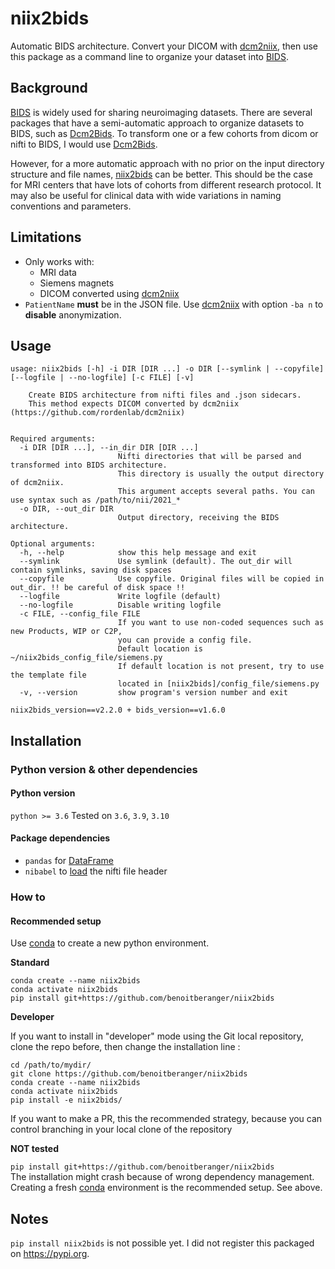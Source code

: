 # niix2bids

Automatic BIDS architecture. Convert your DICOM with [dcm2niix](https://github.com/rordenlab/dcm2niix), 
then use this package as a command line to organize your dataset into [BIDS](https://bids.neuroimaging.io/).


## Background

[BIDS](https://bids.neuroimaging.io/) is widely used for sharing neuroimaging datasets.
There are several packages that have a semi-automatic approach to organize datasets to BIDS, such as [Dcm2Bids](https://github.com/UNFmontreal/Dcm2Bids).
To transform one or a few cohorts from dicom or nifti to BIDS, I would use [Dcm2Bids](https://github.com/UNFmontreal/Dcm2Bids).

However, for a more automatic approach with no prior on the input directory structure and file names,
[niix2bids](https://github.com/benoitberanger/niix2bids) can be better.
This should be the case for MRI centers that have lots of cohorts from different research protocol.
It may also be useful for clinical data with wide variations in naming conventions and parameters.


## Limitations

- Only works with:
  - MRI data
  - Siemens magnets
  - DICOM converted using [dcm2niix](https://github.com/rordenlab/dcm2niix)
- `PatientName` **must** be in the JSON file. Use [dcm2niix](https://github.com/rordenlab/dcm2niix) with option `-ba n` to **disable** anonymization.


## Usage
```
usage: niix2bids [-h] -i DIR [DIR ...] -o DIR [--symlink | --copyfile] [--logfile | --no-logfile] [-c FILE] [-v]

    Create BIDS architecture from nifti files and .json sidecars.
    This method expects DICOM converted by dcm2niix (https://github.com/rordenlab/dcm2niix)
    

Required arguments:
  -i DIR [DIR ...], --in_dir DIR [DIR ...]
                        Nifti directories that will be parsed and transformed into BIDS architecture.
                        This directory is usually the output directory of dcm2niix.
                        This argument accepts several paths. You can use syntax such as /path/to/nii/2021_*
  -o DIR, --out_dir DIR
                        Output directory, receiving the BIDS architecture.

Optional arguments:
  -h, --help            show this help message and exit
  --symlink             Use symlink (default). The out_dir will contain symlinks, saving disk spaces
  --copyfile            Use copyfile. Original files will be copied in out_dir. !! be careful of disk space !!
  --logfile             Write logfile (default)
  --no-logfile          Disable writing logfile
  -c FILE, --config_file FILE
                        If you want to use non-coded sequences such as new Products, WIP or C2P,
                        you can provide a config file.
                        Default location is ~/niix2bids_config_file/siemens.py
                        If default location is not present, try to use the template file 
                        located in [niix2bids]/config_file/siemens.py
  -v, --version         show program's version number and exit

niix2bids_version==v2.2.0 + bids_version==v1.6.0
```


## Installation

### Python version & other dependencies 

#### Python version

`python >= 3.6` Tested on `3.6`, `3.9`, `3.10`

#### Package dependencies
- `pandas` for [DataFrame](https://pandas.pydata.org/docs/reference/api/pandas.DataFrame.html)
- `nibabel` to [load](https://nipy.org/nibabel/gettingstarted.html) the nifti file header


### How to

#### Recommended setup

Use [conda](https://docs.conda.io/en/latest/miniconda.html) to create a new python environment.

**Standard**

```
conda create --name niix2bids
conda activate niix2bids
pip install git+https://github.com/benoitberanger/niix2bids
```

**Developer**

If you want to install in "developer" mode using the Git local repository, clone the repo before, then change the installation line :

```
cd /path/to/mydir/
git clone https://github.com/benoitberanger/niix2bids
conda create --name niix2bids
conda activate niix2bids
pip install -e niix2bids/
```

If you want to make a PR, this the recommended strategy, because you can control branching in your local clone of the repository


**NOT tested**

`pip install git+https://github.com/benoitberanger/niix2bids`  
The installation might crash because of wrong dependency management.
Creating a fresh [conda](https://docs.conda.io/en/latest/miniconda.html) environment is the recommended setup.
See above.


## Notes

`pip install niix2bids` is not possible yet.
I did not register this packaged on https://pypi.org.
